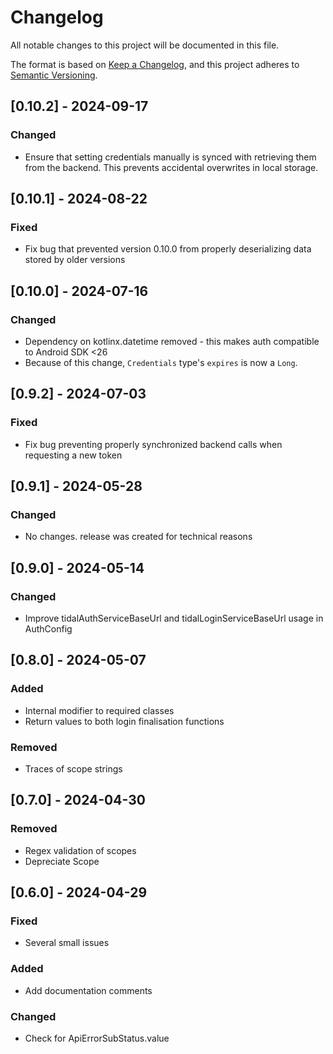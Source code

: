 # Changelog

All notable changes to this project will be documented in this file.

The format is based on [Keep a Changelog](https://keepachangelog.com/en/1.1.0/),
and this project adheres to [Semantic Versioning](https://semver.org/spec/v2.0.0.html).

## [0.10.2] - 2024-09-17
### Changed
- Ensure that setting credentials manually is synced with retrieving them from the backend. This prevents accidental overwrites in local storage.

## [0.10.1] - 2024-08-22
### Fixed
- Fix bug that prevented version 0.10.0 from properly deserializing data stored by older versions

## [0.10.0] - 2024-07-16
### Changed
- Dependency on kotlinx.datetime removed - this makes auth compatible to Android SDK <26
- Because of this change, `Credentials` type's `expires` is now a `Long`. 

## [0.9.2] - 2024-07-03
### Fixed
- Fix bug preventing properly synchronized backend calls when requesting a new token

## [0.9.1] - 2024-05-28
### Changed
- No changes. release was created for technical reasons

## [0.9.0] - 2024-05-14
### Changed
- Improve tidalAuthServiceBaseUrl and tidalLoginServiceBaseUrl usage in AuthConfig

## [0.8.0] - 2024-05-07
### Added
- Internal modifier to required classes
- Return values to both login finalisation functions
### Removed
- Traces of scope strings

## [0.7.0] - 2024-04-30
### Removed
- Regex validation of scopes
- Depreciate Scope

## [0.6.0] - 2024-04-29
### Fixed
- Several small issues
### Added
- Add documentation comments
### Changed
- Check for ApiErrorSubStatus.value
